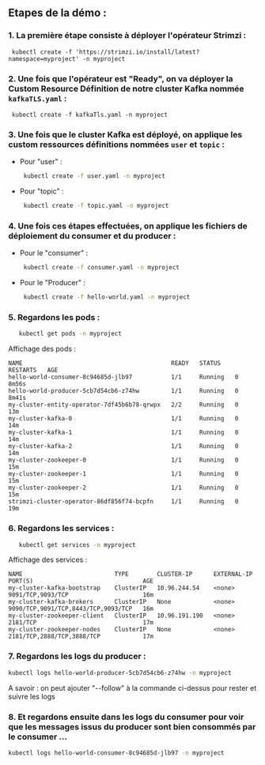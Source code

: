 ## Etapes de la démo :
 
 ### 1. La première étape consiste à déployer l'opérateur Strimzi :

     kubectl create -f 'https://strimzi.io/install/latest?namespace=myproject' -n myproject

 ### 2. Une fois que l'opérateur est "Ready", on va déployer la Custom Resource Définition de notre cluster Kafka nommée `kafkaTLS.yaml` : 

     kubectl create -f kafkaTls.yaml -n myproject

### 3. Une fois que le cluster Kafka est déployé, on applique les custom ressources définitions nommées `user` et `topic` :

*    Pour "user" :

      ```sh
       kubectl create -f user.yaml -n myproject
      ```

*    Pour "topic" :

      ```sh
       kubectl create -f topic.yaml -n myproject
      ```


### 4. Une fois ces étapes effectuées, on applique les fichiers de déploiement du consumer et du producer :
    
*    Pour le "consumer" :
    
     ```sh
      kubectl create -f consumer.yaml -n myproject
     ```

*    Pour le "Producer" : 

     ```sh
      kubectl create -f hello-world.yaml -n myproject
     ```

### 5. Regardons les pods :  

   ```sh
      kubectl get pods -n myproject
   ```
     
Affichage des pods : 

    NAME                                          READY   STATUS    RESTARTS   AGE
    hello-world-consumer-8c94685d-jlb97           1/1     Running   0          8m56s
    hello-world-producer-5cb7d54cb6-z74hw         1/1     Running   0          8m41s
    my-cluster-entity-operator-7df45b6b78-qrwpx   2/2     Running   0          13m
    my-cluster-kafka-0                            1/1     Running   0          14m
    my-cluster-kafka-1                            1/1     Running   0          14m
    my-cluster-kafka-2                            1/1     Running   0          14m
    my-cluster-zookeeper-0                        1/1     Running   0          15m
    my-cluster-zookeeper-1                        1/1     Running   0          15m
    my-cluster-zookeeper-2                        1/1     Running   0          15m
    strimzi-cluster-operator-86df856f74-bcpfn     1/1     Running   0          19m


### 6. Regardons les services :  
   ```sh
      kubectl get services -n myproject
   ```
     
Affichage des services : 

    NAME                          TYPE        CLUSTER-IP      EXTERNAL-IP   PORT(S)                               AGE
    my-cluster-kafka-bootstrap    ClusterIP   10.96.244.54    <none>        9091/TCP,9093/TCP                     16m
    my-cluster-kafka-brokers      ClusterIP   None            <none>        9090/TCP,9091/TCP,8443/TCP,9093/TCP   16m
    my-cluster-zookeeper-client   ClusterIP   10.96.191.190   <none>        2181/TCP                              17m
    my-cluster-zookeeper-nodes    ClusterIP   None            <none>        2181/TCP,2888/TCP,3888/TCP            17m


### 7. Regardons les logs du producer : 

   ```sh
kubectl logs hello-world-producer-5cb7d54cb6-z74hw -n myproject
   ```
  A savoir : on peut ajouter "--follow" à la commande ci-dessus pour rester et suivre les logs

### 8. Et regardons ensuite dans les logs du consumer pour voir que les messages issus du producer sont bien consommés par le consumer ...

   ```sh
kubectl logs hello-world-consumer-8c94685d-jlb97 -n myproject
   ```
 






